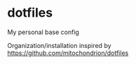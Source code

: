 # dotfiles
My personal base config

Organization/installation inspired by https://github.com/mitochondrion/dotfiles
